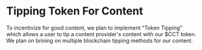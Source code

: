 # Tipping Token For Content

To incentivize for good content, we plan to implement "Token Tipping" which allows a user to tip a content provider's content with our $CCT token. We plan on brining on multiple blockchain tipping methods for our content.
